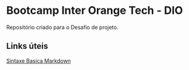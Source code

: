 # Bootcamp Inter Orange Tech - DIO
Repositório criado para o Desafio de projeto.
## Links úteis
[Sintaxe Basica Markdown](https://www.markdownguide.org/basic-syntax/)
